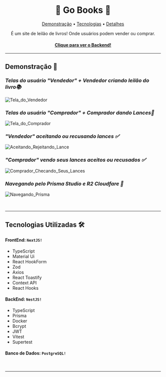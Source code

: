 <h1 align="center">🛒 Go Books 📒</h1>

<p align="center">
 <a href="#demo">Demonstração</a> •
 <a href="#tecnologias">Tecnologias</a> •
 <a href="#detalhes">Detalhes</a>
</p>

<p align="center">É um site de leilão de livros! Onde usuários podem vender ou comprar.</p>

<h4 align="center">
  <a href="https://github.com/MatheusAndrade23/Go_Books_Backend">Clique para ver o Backend!</a>
</h4>

---

<h2 id="demo">Demonstração 🎥</h2>

_<h3>Telas do usuário "Vendedor" + Vendedor criando leilão do livro📚</h3>_
![Tela_do_Vendedor](https://github.com/user-attachments/assets/cc262d91-6e74-482a-aed9-8a125e6e9468)

_<h3>Telas do usuário "Comprador" + Comprador dando Lances🛒</h3>_
![Tela_do_Comprador](https://github.com/user-attachments/assets/d4e2daab-edb7-4cf6-b3be-d3a78fe22b38)

_<h3>"Vendedor" aceitando ou recusando lances ✅</h3>_
![Aceitando_Rejeitando_Lance](https://github.com/user-attachments/assets/9e8a4519-198e-4ed8-94fb-492d9093ceb3)

_<h3>"Comprador" vendo seus lances aceitos ou recusados ✅</h3>_
![Comprador_Checando_Seus_Lances](https://github.com/user-attachments/assets/11200519-a4af-4cf9-b771-3ecb12830360)

_<h3>Navegando pelo Prisma Studio e R2 Cloudfare 📁</h3>_
![Navegando_Prisma](https://github.com/user-attachments/assets/eff1a426-f1f3-446a-a328-5752ff92f26c)

<br>

---

<h2 id="tecnologias">Tecnologias Utilizadas 🛠</h2>

#### FrontEnd: `NextJS!`

- TypeScript
- Material Ui
- React HookForm
- Zod
- Axios
- React Toastify
- Context API
- React Hooks

#### BackEnd: `NestJS!`

- TypeScript
- Prisma
- Docker
- Bcrypt
- JWT
- Vitest
- Supertest

#### Banco de Dados: `PostgreSQL!`

<br>

---
